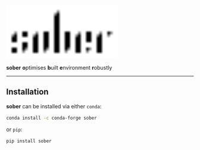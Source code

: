 <picture>
    <source media="(prefers-color-scheme: light)" srcset="docs/assets/logo/sober_logo_black.svg">
    <source media="(prefers-color-scheme: dark)" srcset="docs/assets/logo/sober_logo_white.svg">
    <img alt="sober logo" src="docs/assets/logo/sober_logo_black.svg" width="300">
</picture>

**sober** **o**ptimises **b**uilt **e**nvironment **r**obustly

---

## Installation

**sober** can be installed via either `conda`:

```zsh
conda install -c conda-forge sober
```

or `pip`:

```zsh
pip install sober
```
